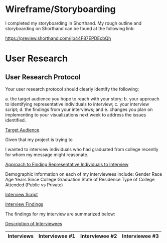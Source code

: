 # Wireframe/Storyboarding

I completed my storyboarding in Shorthand. My rough outline and storyboarding on Shorthand can be found at the following link: 

https://preview.shorthand.com/jlb44F87EPDEcbQh


# User Research

## User Research Protocol


Your user research protocol should clearly identify the following: 

a. the target audience you hope to reach with your story; 
b. your approach to identifying representative individuals to interview; 
c. your interview script; 
d. the findings from your interviews; and 
e. changes you plan on implementing to your visualizations next week to address the issues identified. 


<u> Target Audience </u>

Given that my project is trying to 

I wanted to interview individuals who had graduated from college recently for whom my message might reasonate.


<u> Approach to Finding Representative Individuals to Interview </u>

  
  Demographic Information on each of my interviewees include:
  Gender
  Race
  Age
  Years Since College Graduation
  State of Residence
  Type of College Attended (Public vs Private)
  
 
<u> Interview Script </u>
  
 
<u> Interview Findings  </u>

The findings for my interview are summarized below:
  




<u> Description of Interviewees </u>

| Interviews| Interviewee #1 | Interviewee #2 | Interviewee #3 |
| --------- | -------------- | -------------- |  ------------- |
